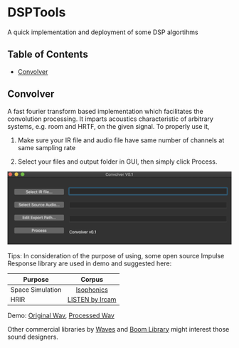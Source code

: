 # DSPTools
 
 A quick implementation and deployment of some DSP algortihms
 
 ## Table of Contents

- [Convolver](#Convolver)

## Convolver

A fast fourier transform based implementation which facilitates the convolution processing. It imparts acoustics characteristic of arbitrary systems, e.g. room and HRTF, on the given signal. To properly use it,

1. Make sure your IR file and audio file have same number of channels at same sampling rate

2. Select your files and output folder in GUI, then simply click Process.

![](https://github.com/yeliuyChuy/DSPTools/blob/master/pics/Convolver_GUI.png)

Tips: In consideration of the purpose of using, some open source Impulse Response library are used in demo and suggested here:

| Purpose      | Corpus    | 
| ---------- | :-----------:  | 
| Space Simulation    | [Isophonics](http://isophonics.net/content/room-impulse-response-data-set)| 
| HRIR     | [LISTEN by Ircam](http://recherche.ircam.fr/equipes/salles/listen/)|

Demo: [Original Wav](https://github.com/yeliuyChuy/DSPTools/blob/master/demo/convolver_oud_%20original.wav), [Processed Wav](https://github.com/yeliuyChuy/DSPTools/blob/master/demo/convolver_oud_output.wav)

Other commercial libraries by [Waves](https://www.waves.com/downloads/ir-convolution-reverb-library) and [Boom Library](https://www.boomlibrary.com/sound-effects/outdoor-impulse-responses/) might interest those sound designers.
